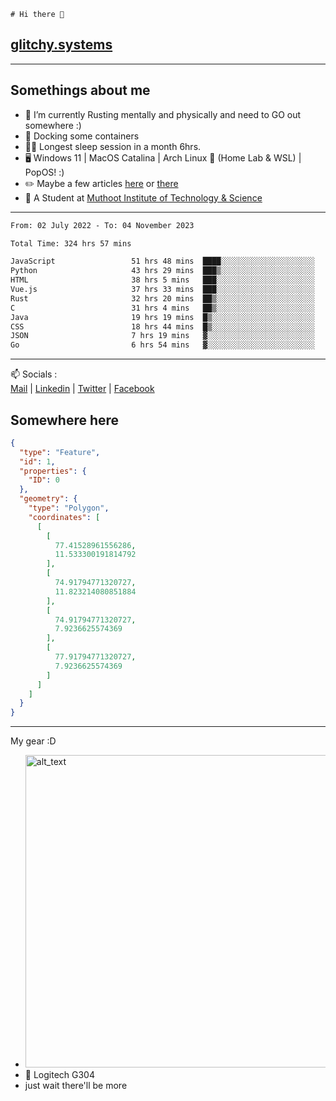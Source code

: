 ```
# Hi there 👋
```
## [glitchy.systems](https://glitchy.systems)
---

## Somethings about me



- 🌱 I’m currently Rusting mentally and physically and need to GO out somewhere :)
- 🐋 Docking some containers
- 😶‍🌫️ Longest sleep session in a month 6hrs.
- 🖥️ Windows 11 | MacOS Catalina | Arch Linux 🦩 (Home Lab & WSL) | PopOS! :)
- ✏️ Maybe a few articles [here](https://medium.com/@advaithnarayanan8) or [there](https://medium.com/@advaithnarayanan8)
- 📑 A Student at [Muthoot Institute of Technology & Science](https://mgmits.ac.in/)



---

<!--START_SECTION:waka-->

```txt
From: 02 July 2022 - To: 04 November 2023

Total Time: 324 hrs 57 mins

JavaScript                 51 hrs 48 mins  ████░░░░░░░░░░░░░░░░░░░░░   15.94 %
Python                     43 hrs 29 mins  ███▒░░░░░░░░░░░░░░░░░░░░░   13.38 %
HTML                       38 hrs 5 mins   ███░░░░░░░░░░░░░░░░░░░░░░   11.72 %
Vue.js                     37 hrs 33 mins  ███░░░░░░░░░░░░░░░░░░░░░░   11.56 %
Rust                       32 hrs 20 mins  ██▒░░░░░░░░░░░░░░░░░░░░░░   09.95 %
C                          31 hrs 4 mins   ██▒░░░░░░░░░░░░░░░░░░░░░░   09.57 %
Java                       19 hrs 19 mins  █▒░░░░░░░░░░░░░░░░░░░░░░░   05.95 %
CSS                        18 hrs 44 mins  █▒░░░░░░░░░░░░░░░░░░░░░░░   05.76 %
JSON                       7 hrs 19 mins   ▓░░░░░░░░░░░░░░░░░░░░░░░░   02.25 %
Go                         6 hrs 54 mins   ▓░░░░░░░░░░░░░░░░░░░░░░░░   02.13 %
```

<!--END_SECTION:waka-->

---

📫 Socials :<br>
[Mail](mailto:advaithnarayanan8@gmail.com) | [Linkedin](https://www.linkedin.com/in/advaith-narayanan-a72152214/) | [Twitter](https://twitter.com/advaithnarayan) | [Facebook](https://screenmessage.com/qinq)

## Somewhere here

```geojson
{
  "type": "Feature",
  "id": 1,
  "properties": {
    "ID": 0
  },
  "geometry": {
    "type": "Polygon",
    "coordinates": [
      [
        [
          77.41528961556286,
          11.533300191814792
        ],
        [
          74.91794771320727,
          11.823214080851884
        ],
        [
          74.91794771320727,
          7.9236625574369
        ],
        [
          77.91794771320727,
          7.9236625574369
        ]
      ]
    ]
  }
}
```


--- 
My gear :D

- [<img alt="alt_text" width="500px" src="https://valid.x86.fr/cache/banner/xv24bv-6.png" />](https://valid.x86.fr/xv24bv)
- 🐁 Logitech G304
- just wait there'll be more

